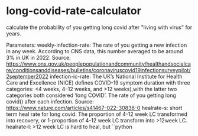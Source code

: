 # long-covid-rate-calculator

calculate the probability of you getting long covid after "living with virus" for years. 

Parameters:
    weekly-infection-rate: The rate of you getting a new infection in any week. According to ONS data, this number averaged to be around 3% in UK in 2022. 
    Source: https://www.ons.gov.uk/peoplepopulationandcommunity/healthandsocialcare/conditionsanddiseases/bulletins/coronaviruscovid19infectionsurveypilot/2september2022
    infection-ic-rate: The UK’s National Institute for Health Care and Excellence (NICE) defines COVID-19 symptom duration with three categories: <4 weeks, 4–12 weeks, and >12 weeks),with the latter two categories both considered ‘long COVID’. The rate of you getting long covid() after each infection. 
    Source: https://www.nature.com/articles/s41467-022-30836-0
    healrate-s: short term heal rate for long covid. The proportion of 4-12 week LC transformed into recovery, or 1-proportion of 4-12 week LC transform into >12week LC. 
    healrate-l: >12 week LC is hard to heal, but 
``python 